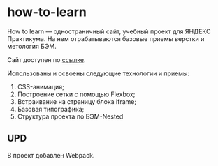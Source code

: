 # how-to-learn
How to learn — одностраничный сайт, учебный проект для ЯНДЕКС Практикума. На нем отрабатываются базовые приемы верстки и метология БЭМ.

Сайт доступен по [ссылке](https://eugene-fox.github.io/how-to-learn/).

Использованы и освоены следующие технологии и приемы:

1. CSS-анимация;
2. Построение сетки с помощью Flexbox;
3. Встраивание на страницу блока iframe;
4. Базовая типографика;
5. Структура проекта по БЭМ-Nested

## UPD

В проект добавлен Webpack.
